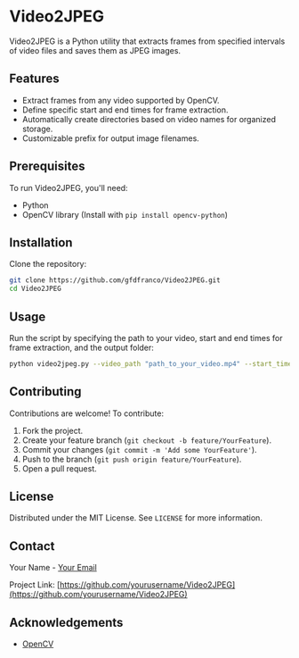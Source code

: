 # Video2JPEG
 Video2JPEG is a Python utility that extracts frames from specified intervals of video files and saves them as JPEG images.
 
## Features
- Extract frames from any video supported by OpenCV.
- Define specific start and end times for frame extraction.
- Automatically create directories based on video names for organized storage.
- Customizable prefix for output image filenames.

## Prerequisites
To run Video2JPEG, you'll need:
- Python
- OpenCV library (Install with `pip install opencv-python`)

## Installation
Clone the repository:
```bash
git clone https://github.com/gfdfranco/Video2JPEG.git
cd Video2JPEG
```
## Usage
Run the script by specifying the path to your video, start and end times for frame extraction, and the output folder:
```bash
python video2jpeg.py --video_path "path_to_your_video.mp4" --start_time 10 --end_time 20 --output_folder "output_frames"
```

## Contributing
Contributions are welcome! To contribute:
1. Fork the project.
2. Create your feature branch (`git checkout -b feature/YourFeature`).
3. Commit your changes (`git commit -m 'Add some YourFeature'`).
4. Push to the branch (`git push origin feature/YourFeature`).
5. Open a pull request.

## License
Distributed under the MIT License. See `LICENSE` for more information.

## Contact
Your Name - [Your Email](mailto:email@example.com)

Project Link: [https://github.com/yourusername/Video2JPEG](https://github.com/yourusername/Video2JPEG)

## Acknowledgements
- [OpenCV](https://opencv.org/)
